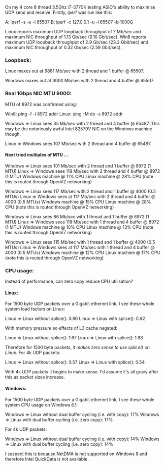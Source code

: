 On my 4 core 8 thread 3.5Ghz i7-3770K testing ASIO's ability to maximise UDP send and receive. Firstly, iperf was run like this:

A: iperf -s -u -l 65507
B: iperf -c 127.0.0.1 -u -l 65507 -b 1000G

Linux reports maximum UDP loopback throughput of ? Mb/sec
  and maximum NIC throughput of 1.13 Gb/sec (9.10 Gbit/sec). 
Win8 reports maximum UDP loopback throughput of 2.9 Gb/sec (23.2 Gbit/sec)
  and maximum NIC throughput of 0.32 Gb/sec (2.59 Gbit/sec). 


### Loopback: ###
Linux maxes out at 6881 Mb/sec with 2 thread and 1 buffer @ 65507.

Windows maxes out at 3000 Mb/sec with 2 thread and 4 buffer @ 65507.


### Real 1Gbps NIC MTU 9000: ###
MTU of 8972 was confirmed using:

Win8: ping -f -l 8972 addr
Linux: ping -M do -s 8972 addr

Windows => Linux sees 35 Mb/sec with 2 thread and 4 buffer @ 65487. This may be the notoriously awful Intel 82579V NIC on the Windows machine though.

Linux => Windows sees 107 Mb/sec with 2 thread and 4 buffer @ 65487.

#### Next tried multiples of MTU ... ####

Windows => Linux sees 101 Mb/sec with 2 thread and 1 buffer @ 8972 (1 MTU)
Linux => Windows sees 118 Mb/sec with 2 thread and 4 buffer @ 8972 (1 MTU)
Windows machine @ 11% CPU
Linux machine @ 28% CPU (note this is routed through OpenVZ networking)

Windows => Linux sees 117 Mb/sec with 2 thread and 1 buffer @ 4000 (0.5 MTUs)
Linux => Windows sees at 117 Mb/sec with 2 thread and 4 buffer @ 4000 (0.5 MTUs)
Windows machine @ 15% CPU
Linux machine @ 28% CPU (note this is routed through OpenVZ networking)

Windows => Linux sees 86 Mb/sec with 1 thread and 1 buffer @ 8972 (1 MTU)
Linux => Windows sees 118 Mb/sec with 1 thread and 4 buffer @ 8972 (1 MTU)
Windows machine @ 10% CPU
Linux machine @ 13% CPU (note this is routed through OpenVZ networking)

Windows => Linux sees 115 Mb/sec with 1 thread and 1 buffer @ 4000 (0.5 MTUs)
Linux => Windows sees at 117 Mb/sec with 1 thread and 4 buffer @ 4000 (0.5 MTUs)
Windows machine @ 12% CPU
Linux machine @ 17% CPU (note this is routed through OpenVZ networking)

### CPU usage: ###

Instead of performance, can zero copy reduce CPU utilisation?

#### Linux: ####
For 1500 byte UDP packets over a Gigabit ethernet link, I see these whole system load factors on Linux:

Linux => Linux without splice(): 0.90
Linux => Linux with splice(): 0.92

With memory pressure so effects of L3 cache negated:

Linux => Linux without splice(): 1.67
Linux => Linux with splice(): 1.83

Therefore for 1500 byte packets, *it makes zero sense to use splice() on Linux*. For 4k UDP packets:

Linux => Linux without splice(): 0.57
Linux => Linux with splice(): 0.54

With 4k UDP packets it begins to make sense. I'd assume it's all gravy after this as packet sizes increase.

#### Windows: ####

For 1500 byte UDP packets over a Gigabit ethernet link, I see these whole system CPU usage on Windows 8.1:

Windows => Linux without dual buffer cycling (i.e. with copy): 17%
Windows => Linux with dual buffer cycling (i.e. zero copy): 17%

For 4k UDP packets:

Windows => Linux without dual buffer cycling (i.e. with copy): 14%
Windows => Linux with dual buffer cycling (i.e. zero copy): 14%

I suspect this is because NetDMA is not supported on Windows 8 and therefore Intel QuickData is not available.

